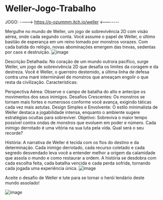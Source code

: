 # Weller-Jogo-Trabalho
JOGO: ---->   https://o-ozummm.itch.io/weller    <-------





Mergulhe no mundo de Weller, um jogo de sobrevivência 2D com visão aérea, onde cada segundo conta. Você assume o papel de Weller, o último bastião de esperança em um reino tomado por monstros vorazes. Com cada batida do relógio, novas abominações emergem das trevas, sedentas por caos e destruição.
![image](https://github.com/ozummmm/Weller-Jogo-Trabalho/assets/163336724/edff5d9f-c412-4a7f-9908-8b985f43fe59)

Descrição Detalhada: 
No coração de um mundo outrora pacífico, surge Weller, um jogo de sobrevivência 2D que desafia os limites da coragem e da destreza. Você é Weller, o guerreiro destemido, a última linha de defesa contra uma maré interminável de monstros que ameaçam engolir o que resta da civilização.
Características:

Perspectiva Aérea: Observe o campo de batalha do alto e antecipe os movimentos dos seus inimigos.
Desafios Crescentes: Os monstros se tornam mais fortes e numerosos conforme você avança, exigindo táticas cada vez mais astutas.
Design Simples e Envolvente: O estilo minimalista de Weller destaca a jogabilidade intensa, enquanto o ambiente sugere estratégias ocultas para sobreviver.
Objetivo: Sobreviva o maior tempo possível contra ondas de monstros que evoluem em poder e número. Cada inimigo derrotado é uma vitória na sua luta pela vida. Qual será o seu recorde?


História: A narrativa de Weller é tecida com os fios do destino e da determinação. Cada inimigo derrotado, cada recurso coletado e cada segredo desvendado leva você a entender melhor a origem da calamidade que assola o mundo e como restaurar a ordem. A história se desdobra com cada escolha feita, cada batalha vencida e cada perda sofrida, tornando cada jogada uma experiência única.
![image](https://github.com/ozummmm/Weller-Jogo-Trabalho/assets/163336724/327aea28-547b-4f73-ab58-937bd0562082)

Aceite o desafio de Weller e lute para se tornar o herói lendário deste mundo assolado!

![image](https://github.com/ozummmm/Weller-Jogo-Trabalho/assets/163336724/d201bd6b-3c5c-4872-a31b-d4d32ad8d3bb)

